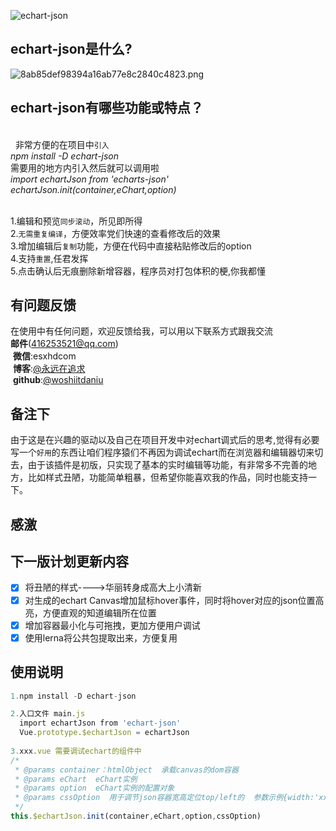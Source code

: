 
![echart-json](https://img2.baidu.com/it/u=3355464299,584008140&fm=26&fmt=auto&gp=0.jpg)
## echart-json是什么?
![8ab85def98394a16ab77e8c2840c4823.png](en-resource://database/499:1)

## echart-json有哪些功能或特点？
   <br/>  非常方便的在项目中`引入`
   <br/>  *npm install -D echart-json*
   <br/>  需要用的地方内引入然后就可以调用啦 
   <br/>  *import echartJson from 'echarts-json'*
   <br/>  *echartJson.init(container,eChart,option)*
    
<br/>1.编辑和预览`同步滚动`，所见即所得
<br/>2.`无需重复编译`，方便效率党们快速的查看修改后的效果
<br/>3.增加编辑后`复制`功能，方便在代码中直接粘贴修改后的option
<br/>4.支持`重置`,任君发挥
<br/>5.点击确认后无痕删除新增容器，程序员对打包体积的梗,你我都懂
## 有问题反馈
在使用中有任何问题，欢迎反馈给我，可以用以下联系方式跟我交流
<br/> **邮件**(416253521@qq.com)
<br/> **微信**:esxhdcom
<br/> **博客**:[@永远在追求](https://blog.csdn.net/weixin_41421227?spm=1010.2135.3001.5421&type=blog)
<br/> **github**:[@woshiitdaniu](https://github.com/woshiitdaniu)
## 备注下
由于这是在兴趣的驱动以及自己在项目开发中对echart调式后的思考,觉得有必要写一个`好用`的东西让咱们程序猿们不再因为调试echart而在浏览器和编辑器切来切去，由于该插件是初版，只实现了基本的实时编辑等功能，有非常多不完善的地方，比如样式丑陋，功能简单粗暴，但希望你能喜欢我的作品，同时也能支持一下。
## 感激
## 下一版计划更新内容
* [x] 将丑陋的样式---->华丽转身成高大上小清新
* [x] 对生成的echart Canvas增加鼠标hover事件，同时将hover对应的json位置高亮，方便直观的知道编辑所在位置
* [x] 增加容器最小化与可拖拽，更加方便用户调试
* [x] 使用lerna将公共包提取出来，方便复用
## 使用说明
```javascript
1.npm install -D echart-json

2.入口文件 main.js
  import echartJson from 'echart-json'
  Vue.prototype.$echartJson = echartJson
  
3.xxx.vue 需要调试echart的组件中
/*
 * @params container：htmlObject  承载canvas的dom容器
 * @params eChart  eChart实例
 * @params option  eChart实例的配置对象
 * @params cssOption  用于调节json容器宽高定位top/left的  参数示例{width:'xxpx',heigth:xxx,top:xx,left:xxx,fontSize:xx,lineHeight:xxx}
 */
this.$echartJson.init(container,eChart,option,cssOption)

```

